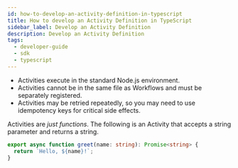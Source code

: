 ```yaml
---
id: how-to-develop-an-activity-definition-in-typescript
title: How to develop an Activity Definition in TypeScript
sidebar_label: Develop an Activity Definition
description: Develop an Activity Definition
tags:
  - developer-guide
  - sdk
  - typescript
---
```


- Activities execute in the standard Node.js environment.
- Activities cannot be in the same file as Workflows and must be separately registered.
- Activities may be retried repeatedly, so you may need to use idempotency keys for critical side effects.

Activities are _just functions_. The following is an Activity that accepts a string parameter and returns a string.

```typescript
export async function greet(name: string): Promise<string> {
  return `Hello, ${name}!`;
}
```

